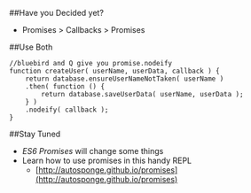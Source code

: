 ##Have you Decided yet?

- Promises > Callbacks > Promises


##Use Both

    //bluebird and Q give you promise.nodeify
    function createUser( userName, userData, callback ) {
        return database.ensureUserNameNotTaken( userName )
        .then( function () {
            return database.saveUserData( userName, userData );
        } )
        .nodeify( callback );
    }


##Stay Tuned

- _ES6 Promises_ will change some things
- Learn how to use promises in this handy REPL
  - [http://autosponge.github.io/promises](http://autosponge.github.io/promises)